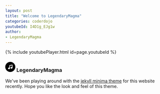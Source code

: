 ```yaml
---
layout: post
title: "Welcome to LegendaryMagma"
categories: coderdojo
youtubeId: I4D1g_EJg1w
author:
- LegendaryMagma
---
```


{% include youtubePlayer.html id=page.youtubeId %}



### ![CoderDojoBalwyn](/favicon-32x32.png)  LegendaryMagma

We've been playing around with the [jekyll minima theme](https://github.com/jekyll/minima) for this website recently. Hope you like the look and feel of this theme. 

